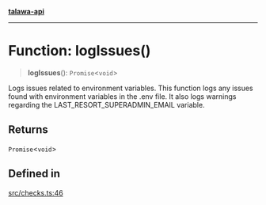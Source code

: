 [**talawa-api**](../../README.md)

***

# Function: logIssues()

> **logIssues**(): `Promise`\<`void`\>

Logs issues related to environment variables.
This function logs any issues found with environment variables in the .env file.
It also logs warnings regarding the LAST_RESORT_SUPERADMIN_EMAIL variable.

## Returns

`Promise`\<`void`\>

## Defined in

[src/checks.ts:46](https://github.com/Suyash878/talawa-api/blob/095e6964ce2a06c1c30d1acf81b6162203f1db91/src/checks.ts#L46)
